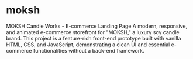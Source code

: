 # moksh
MOKSH Candle Works - E-commerce Landing Page A modern, responsive, and animated e-commerce storefront for "MOKSH," a luxury soy candle brand. This project is a feature-rich front-end prototype built with vanilla HTML, CSS, and JavaScript, demonstrating a clean UI and essential e-commerce functionalities without a back-end framework.

